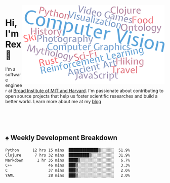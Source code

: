 <img src="https://raw.githubusercontent.com/rexwangcc/rexwangcc/master/myself.png" alt="Rex!" width="450" height="250" align="right">

# Hi, I'm Rex 👋

I'm a software engineer at [Broad Institute of MIT and Harvard](https://www.broadinstitute.org/). I'm passionate about contributing to open source projects that help us foster scientific researches and build a better world. Learn more about me at my [blog](https://rexwang.cc)

<br>
<br>
<br>

<table>
<tr valign="top" width="50%">
<!-- <td > -->

## ♠ Weekly Development Breakdown

<!-- code_time starts -->

```text
Python      12 hrs 15 mins  █████████████▒░░░░░░  51.9%
Clojure      7 hrs 32 mins  █████████▒░░░░░░░░░░  31.9%
Markdown      1 hr 35 mins  ████▒░░░░░░░░░░░░░░░   6.7%
C++                46 mins  ███▒░░░░░░░░░░░░░░░░   3.3%
C                  37 mins  ███▒░░░░░░░░░░░░░░░░   2.6%
YAML               28 mins  ███▒░░░░░░░░░░░░░░░░   2.0%
```

<!-- code_time ends -->

<!-- Placeholder for my Game statuses -->

<!-- <td valign="top" width="50%">

#### ♦ My Personal Progress

</td> -->

</tr>
</table>
